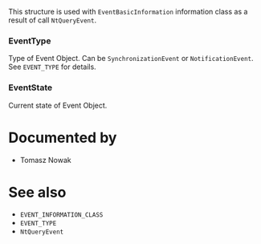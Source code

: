This structure is used with `EventBasicInformation` information class as a result of call `NtQueryEvent`.

### EventType

Type of Event Object. Can be `SynchronizationEvent` or `NotificationEvent`. See `EVENT_TYPE` for details.

### EventState

Current state of Event Object.

# Documented by

* Tomasz Nowak

# See also

* `EVENT_INFORMATION_CLASS`
* `EVENT_TYPE`
* `NtQueryEvent`
